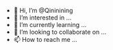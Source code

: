 - 👋 Hi, I’m @Qininining
- 👀 I’m interested in ...
- 🌱 I’m currently learning ...
- 💞️ I’m looking to collaborate on ...
- 📫 How to reach me ...

<!---
Qininining/Qininining is a ✨ special ✨ repository because its `README.md` (this file) appears on your GitHub profile.
You can click the Preview link to take a look at your changes.
--->
